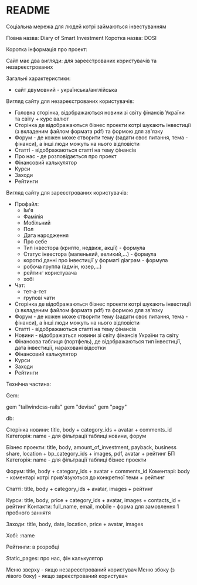 # README

Соціальна мережа для людей котрі займаються інвестуванням

Повна назва: Diary of Smart Investment
Коротка назва: DOSI

Коротка інформація про проект:

Сайт має два вигляди: для зареєстрованих користувачів та незареєстрованих

Загальні характеристики:
* сайт двумовний - українська/англійська

Вигляд сайту для незареєстрованих користувачів:
* Головна сторінка, відображаються новини зі світу фінансів України та світу + курс валют
* Сторінка де відображаються бізнес проекти котрі шукають інвестиції (з вкладеним файлом формата pdf) та формою для зв'язку
* Форум - де кожен може створити тему (задати своє питання, тема - фінанси), а інші люди можуть на нього відповісти
* Статті - відображаються статті на тему фінансів
* Про нас - де розповідається про проект
* Фінансовий калькулятор
* Курси
* Заходи
* Рейтинги

Вигляд сайту для зареєстрованих користувачів:
* Профайл:
  * Ім'я
  * Фамілія
  * Мобільний
  * Пол
  * Дата народження
  * Про себе
  * Тип інвестора (крипто, недвиж, акції) - формула
  * Статус інвестора (маленький, великий,...) - формула
  * короткі данні про інвестиції у форматі діаграм - формула
  * робоча группа (адмін, юзер,...)
  * рейтинг користувача
  * хобі
* Чат:
  * тет-а-тет
  * групові чати
* Сторінка де відображаються бізнес проекти котрі шукають інвестиції (з вкладеним файлом формата pdf) та формою для зв'язку
* Форум - де кожен може створити тему (задати своє питання, тема - фінанси), а інші люди можуть на нього відповісти
* Статті - відображаються статті на тему фінансів
* Новини - відображаться новини зі світу фінансів України та світу
* Фінансова таблиця (портфель), де відображаються тип інвестиції, дата інвестиції, нараховані відсотки
* Фінансовий калькулятор
* Курси
* Заходи
* Рейтинги

Технічна частина:

Gem:

gem "tailwindcss-rails"
gem "devise"
gem "pagy"

db:

Сторінка новини: title, body + category_ids + avatar + comments_id
Категорія: name - для фільтрації таблиці новини, форум

Бізнес проекти: title, body, amount_of_investment, payback, business share, location + bp_category_ids + images, pdf, avatar + рейтинг
БП Категорія: name - для фільтрації таблиці бізнес проекти

Форум: title, body + category_ids + avatar + comments_id
Коментарі: body - коментарі котрі прив'язуються до конкретної теми + рейтинг

Статті: title, body + category_ids + avatar, images + рейтинг

Курси: title, body, price + category_ids + avatar, images + contacts_id + рейтинг
Контакти: full_name, email, mobile - форма для замовлення 1 пробного заннятя

Заходи: title, body, date, location, price + avatar, images

Хобі: :name

Рейтинги: в розробці

Static_pages: про нас, фін калькулятор

Меню зверху - якщо незареєстрований користувач
Меню збоку (з лівого боку) - якщо зареєстрований користувач



